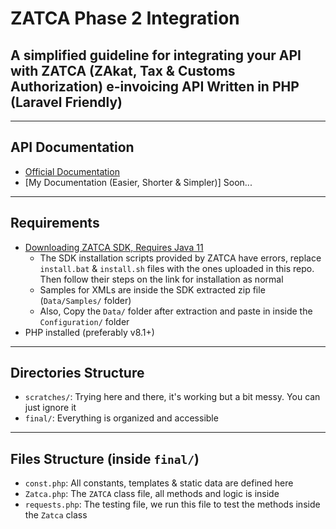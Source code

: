 # ZATCA Phase 2 Integration

## A simplified guideline for integrating your API with ZATCA (ZAkat, Tax & Customs Authorization) e-invoicing API Written in PHP (Laravel Friendly)

---

## API Documentation

- [Official Documentation](https://sandbox.zatca.gov.sa/IntegrationSandbox)
- [My Documentation (Easier, Shorter & Simpler)] Soon...

---

## Requirements

- [Downloading ZATCA SDK, Requires Java 11](https://sandbox.zatca.gov.sa/downloadSDK)
  - The SDK installation scripts provided by ZATCA have errors, replace `install.bat` & `install.sh` files with the ones uploaded in this repo. Then follow their steps on the link for installation as normal
  - Samples for XMLs are inside the SDK extracted zip file (`Data/Samples/` folder)
  - Also, Copy the `Data/` folder after extraction and paste in inside the `Configuration/` folder
- PHP installed (preferably v8.1+)

---

## Directories Structure

- `scratches/`: Trying here and there, it's working but a bit messy. You can just ignore it
- `final/`: Everything is organized and accessible

---

## Files Structure (inside `final/`)

- `const.php`: All constants, templates & static data are defined here
- `Zatca.php`: The `ZATCA` class file, all methods and logic is inside
- `requests.php`: The testing file, we run this file to test the methods inside the `Zatca` class
